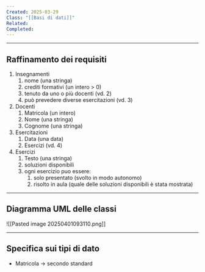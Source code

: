 ```yaml
---
Created: 2025-03-29
Class: "[[Basi di dati]]"
Related: 
Completed:
---
```

---
## Raffinamento dei requisiti
1. Insegnamenti
	1. nome (una stringa)
	2. crediti formativi (un intero > 0)
	3. tenuto da uno o più docenti (vd. 2)
	4. può prevedere diverse esercitazioni (vd. 3)
2. Docenti
	1. Matricola (un intero)
	2. Nome (una stringa)
	3. Cognome (una stringa)
3. Esercitazioni
	1. Data (una data)
	2. Esercizi (vd. 4)
4. Esercizi
	1. Testo (una stringa)
	2. soluzioni disponibili 
	3. ogni esercizio puo essere:
		1. solo presentato (svolto in modo autonomo)
		2. risolto in aula (quale delle soluzioni disponibili è stata mostrata)

---
## Diagramma UML delle classi
![[Pasted image 20250401093110.png]]

---
## Specifica sui tipi di dato
- Matricola → secondo standard